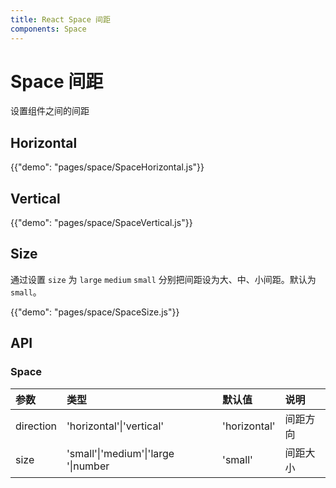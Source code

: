 ```yaml
---
title: React Space 间距
components: Space
---
```


# Space 间距

<p class="description">设置组件之间的间距</p>

## Horizontal

{{"demo": "pages/space/SpaceHorizontal.js"}}

## Vertical

{{"demo": "pages/space/SpaceVertical.js"}}

## Size

通过设置 `size` 为 `large` `medium` `small` 分别把间距设为大、中、小间距。默认为 `small`。

{{"demo": "pages/space/SpaceSize.js"}}

## API

### Space

<!-- prettier-ignore-start -->
| 参数      | 类型                                            | 默认值       | 说明     |
| :-------- | :---------------------------------------------- | :----------- | :------- |
| direction | 'horizontal'&#124;'vertical'                    | 'horizontal' | 间距方向 |
| size      | 'small'&#124;'medium'&#124;'large '&#124;number | 'small'      | 间距大小 |
<!-- prettier-ignore-end -->
